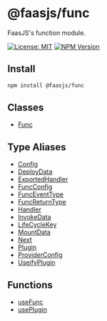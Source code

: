 # @faasjs/func

FaasJS's function module.

[![License: MIT](https://img.shields.io/npm/l/@faasjs/func.svg)](https://github.com/faasjs/faasjs/blob/main/packages/faasjs/func/LICENSE)
[![NPM Version](https://img.shields.io/npm/v/@faasjs/func.svg)](https://www.npmjs.com/package/@faasjs/func)

## Install

```sh
npm install @faasjs/func
```

## Classes

- [Func](classes/Func.md)

## Type Aliases

- [Config](type-aliases/Config.md)
- [DeployData](type-aliases/DeployData.md)
- [ExportedHandler](type-aliases/ExportedHandler.md)
- [FuncConfig](type-aliases/FuncConfig.md)
- [FuncEventType](type-aliases/FuncEventType.md)
- [FuncReturnType](type-aliases/FuncReturnType.md)
- [Handler](type-aliases/Handler.md)
- [InvokeData](type-aliases/InvokeData.md)
- [LifeCycleKey](type-aliases/LifeCycleKey.md)
- [MountData](type-aliases/MountData.md)
- [Next](type-aliases/Next.md)
- [Plugin](type-aliases/Plugin.md)
- [ProviderConfig](type-aliases/ProviderConfig.md)
- [UseifyPlugin](type-aliases/UseifyPlugin.md)

## Functions

- [useFunc](functions/useFunc.md)
- [usePlugin](functions/usePlugin.md)

